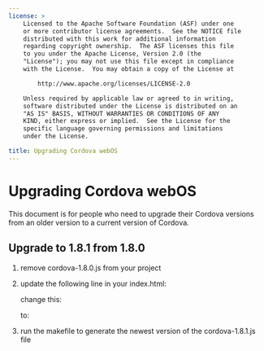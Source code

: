 ```yaml
---
license: >
    Licensed to the Apache Software Foundation (ASF) under one
    or more contributor license agreements.  See the NOTICE file
    distributed with this work for additional information
    regarding copyright ownership.  The ASF licenses this file
    to you under the Apache License, Version 2.0 (the
    "License"); you may not use this file except in compliance
    with the License.  You may obtain a copy of the License at

        http://www.apache.org/licenses/LICENSE-2.0

    Unless required by applicable law or agreed to in writing,
    software distributed under the License is distributed on an
    "AS IS" BASIS, WITHOUT WARRANTIES OR CONDITIONS OF ANY
    KIND, either express or implied.  See the License for the
    specific language governing permissions and limitations
    under the License.

title: Upgrading Cordova webOS
---
```


Upgrading Cordova webOS
=======================

This document is for people who need to upgrade their Cordova versions from an older version to a current version of Cordova.

## Upgrade to 1.8.1 from 1.8.0 ##

1. remove cordova-1.8.0.js from your project

2. update the following line in your index.html:

    change this:
    <script type="text/javascript" src="cordova-1.8.0.js"></script> 
    
    to:
    <script type="text/javascript" src="cordova-1.8.1.js"></script> 

3. run the makefile to generate the newest version of the cordova-1.8.1.js file
